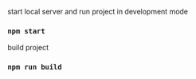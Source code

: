 start local server and run project in development mode

### `npm start`

build project

### `npm run build`
